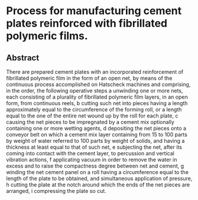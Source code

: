 # Process for manufacturing cement plates reinforced with fibrillated polymeric films.

## Abstract
There are prepared cement plates with an incorporated reinforcement of fibrillated polymeric film in the form of an open net, by means of the continuous process accomplished on Hatscheck machines and comprising, in the order, the following operative steps a unwinding one or more nets, each consisting of a plurality of fibrillated polymeric film layers, in an open form, from continuous reels, b cutting such net into pieces having a length approximately equal to the circumference of the forming roll, or a length equal to the one of the entire net wound up by the roll for each plate, c causing the net pieces to be impregnated by a cement mix optionally containing one or more wetting agents, d depositing the net pieces onto a conveyor belt on which a cement mix layer containing from 15 to 100 parts by weight of water referred to 100 parts by weight of solids, and having a thickness at least equal to that of such net, e subjecting the net, after its coming into contact with the cement layer, to percussion and vertical vibration actions, f applicating vacuum in order to remove the water in excess and to raise the compactness degree between net and cement, g winding the net cement panel on a roll having a circumference equal to the length of the plate to be obtained, and simultaneous application of pressure, h cutting the plate at the notch around which the ends of the net pieces are arranged, i compressing the plate so cut.